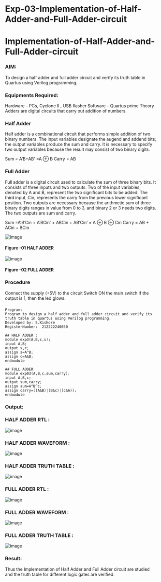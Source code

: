 # Exp-03-Implementation-of-Half-Adder-and-Full-Adder-circuit

# Implementation-of-Half-Adder-and-Full-Adder-circuit
### AIM:
To design a half adder and full adder circuit and verify its truth table in Quartus using Verilog programming.

### Equipments Required:
Hardware – PCs, Cyclone II , USB flasher
Software – Quartus prime
Theory
Adders are digital circuits that carry out addition of numbers.

### Half Adder
Half adder is a combinational circuit that performs simple addition of two binary numbers. The input variables designate the augend and addend bits; the output variables produce the sum and carry. It is necessary to specify two output variables because the result may consist of two binary digits.

Sum = A’B+AB’ =A ⊕ B Carry = AB

### Full Adder
Full adder is a digital circuit used to calculate the sum of three binary bits. It consists of three inputs and two outputs. Two of the input variables, denoted by A and B, represent the two significant bits to be added. The third input, Cin, represents the carry from the previous lower significant position. Two outputs are necessary because the arithmetic sum of three binary digits ranges in value from 0 to 3, and binary 2 or 3 needs two digits. The two outputs are sum and carry.

Sum =A’B’Cin + A’BCin’ + ABCin + AB’Cin’ = A ⊕ B ⊕ Cin Carry = AB + ACin + BCin

 ![image](https://user-images.githubusercontent.com/36288975/163552156-a13e5a56-c638-4110-97d9-8896907c8d25.png)

#### Figure -01 HALF ADDER 


![image](https://user-images.githubusercontent.com/36288975/163552057-b3547877-6d07-45b4-b7e0-bcfebfad9e1d.png)

#### Figure -02 FULL ADDER 

### Procedure

Connect the supply (+5V) to the circuit
Switch ON the main switch
If the output is 1, then the led glows.
### 
```
Program:
Program to design a half adder and full adder circuit and verify its truth table in quartus using Verilog programming.
Developed by: S.Kishore
RegisterNumber:  212222240050

## HALF ADDER :
module exp3(A,B,c,s);
input A,B;
output s,c;
assign s=A^B;
assign c=A&B;
endmodule

## FULL ADDER
module exp03(A,B,c,sum,carry);
input A,B,c;
output sum,carry;
assign sum=A^B^c;
assign carry=((A&B)|(B&c)|(c&A));
endmodule
```
### Output:
### HALF ADDER RTL :
![image](https://github.com/Kishore2o/Exp-02-Implementation-of-Half-Adder-and-Full-Adder-circuit/assets/118679883/11145bd9-2743-42c8-b8a7-f40f9ecd4a41)

### HALF ADDER WAVEFORM :
![image](https://github.com/Kishore2o/Exp-02-Implementation-of-Half-Adder-and-Full-Adder-circuit/assets/118679883/6deaa73d-8b74-43a3-99b9-01526f135fc6)

### HALF ADDER TRUTH TABLE :
![image](https://github.com/Kishore2o/Exp-02-Implementation-of-Half-Adder-and-Full-Adder-circuit/assets/118679883/8a46f8ec-1bee-4e7d-86eb-5e19cab512a7)

### FULL ADDER RTL :
![image](https://github.com/Kishore2o/Exp-02-Implementation-of-Half-Adder-and-Full-Adder-circuit/assets/118679883/005d7860-5e39-4115-adc0-231802900c54)

### FULL ADDER WAVEFORM :
![image](https://github.com/Kishore2o/Exp-02-Implementation-of-Half-Adder-and-Full-Adder-circuit/assets/118679883/a17a9c11-dd5c-49f7-98a6-a02230f6cd89)

### FULL ADDER TRUTH TABLE :
![image](https://github.com/Kishore2o/Exp-02-Implementation-of-Half-Adder-and-Full-Adder-circuit/assets/118679883/7c426fa7-d429-4cce-a85a-55da88998185)

### Result:
Thus the Implementation of Half Adder and Full Adder circuit are studied and the truth table for different logic gates are verified.
